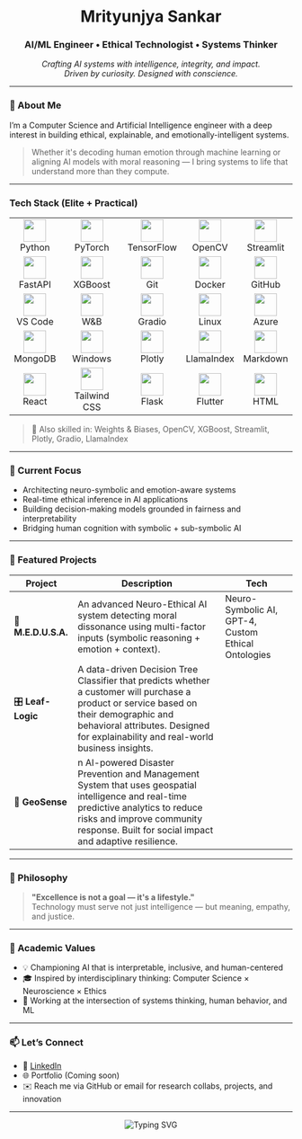 <h1 align="center">Mrityunjya Sankar</h1>
<h3 align="center">AI/ML Engineer • Ethical Technologist • Systems Thinker</h3>

<p align="center">
  <i>Crafting AI systems with intelligence, integrity, and impact.</i><br>
  <i>Driven by curiosity. Designed with conscience.</i>
</p>

---

### 🚀 About Me

I’m a Computer Science and Artificial Intelligence engineer with a deep interest in building ethical, explainable, and emotionally-intelligent systems.

> Whether it's decoding human emotion through machine learning or aligning AI models with moral reasoning — I bring systems to life that understand more than they compute.

---

### Tech Stack (Elite + Practical)

<table>
  <tr>
    <td align="center"><img src="https://cdn.jsdelivr.net/gh/devicons/devicon/icons/python/python-original.svg" width="40"/><br>Python</td>
    <td align="center"><img src="https://cdn.jsdelivr.net/gh/devicons/devicon/icons/pytorch/pytorch-original.svg" width="40"/><br>PyTorch</td>
    <td align="center"><img src="https://cdn.jsdelivr.net/gh/devicons/devicon/icons/tensorflow/tensorflow-original.svg" width="40"/><br>TensorFlow</td>
    <td align="center"><img src="https://upload.wikimedia.org/wikipedia/commons/2/29/OpenCV_Logo_with_text_svg_version.svg" width="40"/><br>OpenCV</td>
    <td align="center"><img src="https://streamlit.io/images/brand/streamlit-logo-secondary-colormark-darktext.svg" width="40"/><br>Streamlit</td>
  </tr>
  <tr>
    <td align="center"><img src="https://cdn.jsdelivr.net/gh/devicons/devicon/icons/fastapi/fastapi-original.svg" width="40"/><br>FastAPI</td>
    <td align="center"><img src="https://upload.wikimedia.org/wikipedia/commons/0/05/Scikit_learn_logo_small.svg" width="40"/><br>XGBoost</td>
    <td align="center"><img src="https://cdn.jsdelivr.net/gh/devicons/devicon/icons/git/git-original.svg" width="40"/><br>Git</td>
    <td align="center"><img src="https://cdn.jsdelivr.net/gh/devicons/devicon/icons/docker/docker-original.svg" width="40"/><br>Docker</td>
    <td align="center"><img src="https://cdn.jsdelivr.net/gh/devicons/devicon/icons/github/github-original.svg" width="40"/><br>GitHub</td>
  </tr>
  <tr>
    <td align="center"><img src="https://cdn.jsdelivr.net/gh/devicons/devicon/icons/vscode/vscode-original.svg" width="40"/><br>VS Code</td>
    <td align="center"><img src="https://user-images.githubusercontent.com/32955601/235305209-3e162b17-5581-4bdb-b4b5-e8dd531c80b9.png" width="40"/><br>W&B</td>
    <td align="center"><img src="https://avatars.githubusercontent.com/u/78648727?s=200&v=4" width="40"/><br>Gradio</td>
    <td align="center"><img src="https://cdn.jsdelivr.net/gh/devicons/devicon/icons/linux/linux-original.svg" width="40"/><br>Linux</td>
    <td align="center"><img src="https://cdn.jsdelivr.net/gh/devicons/devicon/icons/azure/azure-original.svg" width="40"/><br>Azure</td>
  </tr>
  <tr>
    <td align="center"><img src="https://cdn.jsdelivr.net/gh/devicons/devicon/icons/mongodb/mongodb-original.svg" width="40"/><br>MongoDB</td>
    <td align="center"><img src="https://cdn.jsdelivr.net/gh/devicons/devicon/icons/windows8/windows8-original.svg" width="40"/><br>Windows</td>
    <td align="center"><img src="https://upload.wikimedia.org/wikipedia/commons/8/8a/Plotly-logo.png" width="40"/><br>Plotly</td>
    <td align="center"><img src="https://avatars.githubusercontent.com/u/119885747?s=200&v=4" width="40"/><br>LlamaIndex</td>
    <td align="center"><img src="https://upload.wikimedia.org/wikipedia/commons/4/48/Markdown-mark.svg" width="40"/><br>Markdown</td>
  </tr>
  <tr>
    <td align="center"><img src="https://cdn.jsdelivr.net/gh/devicons/devicon/icons/react/react-original.svg" width="40"/><br>React</td>
    <td align="center"><img src="https://cdn.jsdelivr.net/gh/devicons/devicon/icons/tailwindcss/tailwindcss-plain.svg" width="40"/><br>Tailwind CSS</td>
    <td align="center"><img src="https://cdn.jsdelivr.net/gh/devicons/devicon/icons/flask/flask-original.svg" width="40"/><br>Flask</td>
    <td align="center"><img src="https://cdn.jsdelivr.net/gh/devicons/devicon/icons/flutter/flutter-original.svg" width="40"/><br>Flutter</td>
    <td align="center"><img src="https://cdn.jsdelivr.net/gh/devicons/devicon/icons/html5/html5-original.svg" width="40"/><br>HTML</td>
  </tr>
</table>

> 🔬 Also skilled in: Weights & Biases, OpenCV, XGBoost, Streamlit, Plotly, Gradio, LlamaIndex

---

### 🎯 Current Focus

- Architecting neuro-symbolic and emotion-aware systems  
- Real-time ethical inference in AI applications  
- Building decision-making models grounded in fairness and interpretability  
- Bridging human cognition with symbolic + sub-symbolic AI

---

### 🌟 Featured Projects

| Project | Description | Tech |
|--------|-------------|------|
| 🧬 **M.E.D.U.S.A.** | An advanced Neuro-Ethical AI system detecting moral dissonance using multi-factor inputs (symbolic reasoning + emotion + context). | Neuro-Symbolic AI, GPT-4, Custom Ethical Ontologies |
| 🎛️ **Leaf-Logic** | A data-driven Decision Tree Classifier that predicts whether a customer will purchase a product or service based on their demographic and behavioral attributes. Designed for explainability and real-world business insights.
| 💍 **GeoSense** | n AI-powered Disaster Prevention and Management System that uses geospatial intelligence and real-time predictive analytics to reduce risks and improve community response. Built for social impact and adaptive resilience.

---

### 🧭 Philosophy

> **"Excellence is not a goal — it's a lifestyle."**  
> Technology must serve not just intelligence — but meaning, empathy, and justice.

---

### 🔬 Academic Values

- 💡 Championing AI that is interpretable, inclusive, and human-centered  
- 🎓 Inspired by interdisciplinary thinking: Computer Science × Neuroscience × Ethics  
- 🧭 Working at the intersection of systems thinking, human behavior, and ML

---

### 📫 Let’s Connect

- 🔗 [LinkedIn](https://www.linkedin.com/in/mrityunjya-s)
- 🌐 Portfolio (Coming soon)
- ✉️ Reach me via GitHub or email for research collabs, projects, and innovation

---

<p align="center">
  <img src="https://readme-typing-svg.demolab.com?font=Fira+Code&size=20&pause=1000&color=00FEEF&center=true&vCenter=true&width=700&height=80&lines=Crafting+AI+with+Meaning+and+Mindfulness;From+Code+to+Conscience+%7C+System+to+Soul" alt="Typing SVG" />
</p>

